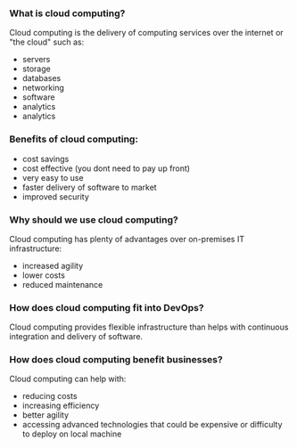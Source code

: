 ### What is cloud computing?

Cloud computing is the delivery of computing services over the internet or "the cloud" such as:

- servers
- storage
- databases
- networking
- software
- analytics
- analytics

### Benefits of cloud computing:

- cost savings
- cost effective (you dont need to pay up front)
- very easy to use
- faster delivery of software to market
- improved security

### Why should we use cloud computing?

Cloud computing has plenty of advantages over on-premises IT infrastructure:

- increased agility
- lower costs
- reduced maintenance

### How does cloud computing fit into DevOps?

Cloud computing provides flexible infrastructure than helps
with continuous integration and delivery of software.

### How does cloud computing benefit businesses?

Cloud computing can help with:

- reducing costs
- increasing efficiency
- better agility
- accessing advanced technologies that could be expensive or difficulty to deploy on local machine

